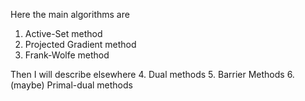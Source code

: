 Here the main algorithms are
1. Active-Set method
2. Projected Gradient method
3. Frank-Wolfe method

Then I will describe elsewhere
4. Dual methods
5. Barrier Methods
6. (maybe) Primal-dual methods 

